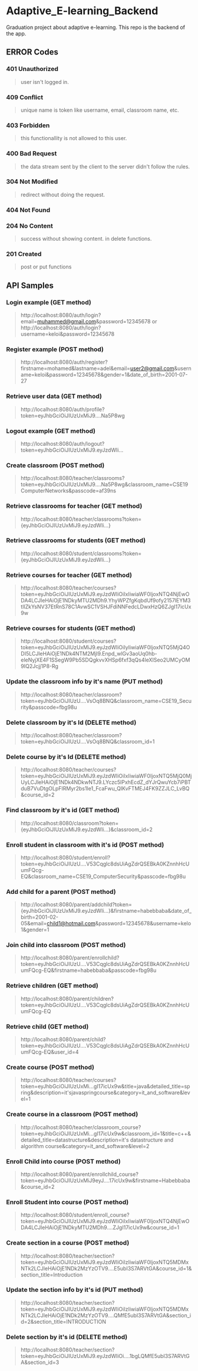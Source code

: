 # Adaptive_E-learning_Backend
Graduation project about adaptive e-learning. This repo is the backend of the app.


## ERROR Codes
### 401 Unauthorized
> user isn't logged in.
### 409 Conflict
>unique name is token like username, email, classroom name, etc.

### 403 Forbidden
>this functionallity is not allowed to this user.

### 400 Bad Request
>the data stream sent by the client to the server didn't follow the rules.

### 304 Not Modified
>redirect without doing the request.

### 404 Not Found

### 204 No Content
>success without showing content. in delete functions.

### 201 Created
>post or put functions

## API Samples
### Login example (GET method)
>http://localhost:8080/auth/login?email=muhammed@gmail.com&password=12345678
or
>http://localhost:8080/auth/login?username=keloi&password=12345678

### Register example (POST method)
>http://localhost:8080/auth/register?firstname=mohamed&lastname=adel&email=user2@gmail.com&username=keloi&password=12345678&gender=1&date_of_birth=2001-07-27

### Retrieve user data (GET method)
>http://localhost:8080/auth/profile?token=eyJhbGciOiJIUzUxMiJ9....Na5P8wg

### Logout example (GET method)
>http://localhost:8080/auth/logout?token=eyJhbGciOiJIUzUxMiJ9.eyJzdWIi...

### Create classroom (POST method)
>http://localhost:8080/teacher/classrooms?token=eyJhbGciOiJIUzUxMiJ9....Na5P8wg&classroom_name=CSE19 ComputerNetworks&passcode=af39ns

### Retrieve classrooms for teacher (GET method)
>http://localhost:8080/teacher/classrooms?token={eyJhbGciOiJIUzUxMiJ9.eyJzdWIi...}

### Retrieve classrooms for students (GET method)
>http://localhost:8080/student/classrooms?token={eyJhbGciOiJIUzUxMiJ9.eyJzdWIi...}

### Retrieve courses for teacher (GET method)
>http://localhost:8080/teacher/courses?token=eyJhbGciOiJIUzUxMiJ9.eyJzdWIiOiIxIiwiaWF0IjoxNTQ4NjEwODA4LCJleHAiOjE1NDkyMTU2MDh9.YhyWPZfgKqbdUf9ofy2157lEYM3tlIZkYsNV37EtRnS78C1AvwSC1VSHJFdiNNFedcLDwxHzQ6ZJgI17icUx9w

### Retrieve courses for students (GET method)
>http://localhost:8080/student/courses?token=eyJhbGciOiJIUzUxMiJ9.eyJzdWIiOiIyIiwiaWF0IjoxNTQ5MjQ4ODI5LCJleHAiOjE1NDk4NTM2Mjl9.Enpd_wlGv3aoUq0hb-eleNyjXE4F1SSegW9Pb5SDQgkvvXHSp6fxf3qQs4leXISeo2UMCyOM9IQ2Jcjj1P8-Rg

### Update the classroom info by it's name (PUT method)
>http://localhost:8080/teacher/classroom?token=eyJhbGciOiJIUzU....VsOq8BNQ&classroom_name=CSE19_Security&passcode=fbg98u

### Delete classroom by it's Id (DELETE method)
>http://localhost:8080/teacher/classroom?token=eyJhbGciOiJIUzU....VsOq8BNQ&classroom_id=1

### Delete course by it's Id (DELETE method)
>http://localhost:8080/teacher/courses?token=eyJhbGciOiJIUzUxMiJ9.eyJzdWIiOiIxIiwiaWF0IjoxNTQ5MjQ0MjUyLCJleHAiOjE1NDk4NDkwNTJ9.LYczc5lPxhEcdZ_dYJrQwuYcb7iPBTduB7VuDtgOLpFIRMyr2bs1Ie1_FcaFwu_QIKvFTMEJ4FK9ZZJLC_LvBQ&course_id=2

### Find classroom by it's id (GET method)
>http://localhost:8080/classroom?token={eyJhbGciOiJIUzUxMiJ9.eyJzdWIi...}&classroom_id=2

### Enroll student in classroom with it's id (POST method)
>http://localhost:8080/student/enroll?token=eyJhbGciOiJIUzU....V53Cqglc8dsUiAgZdrQSEBkA0KZnnhHcUumFQcg-EQ&classroom_name=CSE19_ComputerSecurity&passcode=fbg98u

### Add child for a parent (POST method)
>http://localhost:8080/parent/addchild?token={eyJhbGciOiJIUzUxMiJ9.eyJzdWIi...}&firstname=habebbaba&date_of_birth=2001-02-05&email=child1@hotmail.com&password=12345678&username=kelo1&gender=1

### Join child into classroom (POST method)
>http://localhost:8080/parent/enrollchild?token=eyJhbGciOiJIUzU....V53Cqglc8dsUiAgZdrQSEBkA0KZnnhHcUumFQcg-EQ&firstname=habebbaba&passcode=fbg98u

### Retrieve children (GET method)
>http://localhost:8080/parent/children?token=eyJhbGciOiJIUzU....V53Cqglc8dsUiAgZdrQSEBkA0KZnnhHcUumFQcg-EQ

### Retrieve child (GET method)
>http://localhost:8080/parent/child?token=eyJhbGciOiJIUzU....V53Cqglc8dsUiAgZdrQSEBkA0KZnnhHcUumFQcg-EQ&user_id=4

### Create course (POST method)
>http://localhost:8080/teacher/courses?token=eyJhbGciOiJIUzUxMi...gI17icUx9w&title=java&detailed_title=spring&description=it'sjavaspringcourse&category=it_and_software&level=1

### Create course in a classroom (POST method)
>http://localhost:8080/teacher/classroom_course?token=eyJhbGciOiJIUzUxMi...gI17icUx9w&classroom_id=1&title=c++&detailed_title=datastructure&description=it's datastructure and algorithm course&category=it_and_software&level=2

### Enroll Child into course (POST method)
>http://localhost:8080/parent/enrollchild_course?token=eyJhbGciOiJIUzUxMiJ9eyJ....17icUx9w&firstname=Habebbaba&course_id=2

### Enroll Student into course (POST method)
>http://localhost:8080/student/enroll_course?token=eyJhbGciOiJIUzUxMiJ9.eyJzdWIiOiIxIiwiaWF0IjoxNTQ4NjEwODA4LCJleHAiOjE1NDkyMTU2MDh9....ZJgI17icUx9w&course_id=1

### Create section in a course (POST method)
>http://localhost:8080/teacher/section?token=eyJhbGciOiJIUzUxMiJ9.eyJzdWIiOiIzIiwiaWF0IjoxNTQ5MDMxNTk2LCJleHAiOjE1NDk2MzYzOTV9....E5ubI3S7ARVtGA&course_id=1&section_title=Introduction

### Update the section info by it's id (PUT method)
>http://localhost:8080/teacher/section?token=eyJhbGciOiJIUzUxMiJ9.eyJzdWIiOiIzIiwiaWF0IjoxNTQ5MDMxNTk2LCJleHAiOjE1NDk2MzYzOTV9....QMfE5ubI3S7ARVtGA&section_id=2&section_title=INTRODUCTION

### Delete section by it's id (DELETE method)
>http://localhost:8080/teacher/section?token=eyJhbGciOiJIUzUxMiJ9.eyJzdWIiOi....1bgLQMfE5ubI3S7ARVtGA&section_id=3
